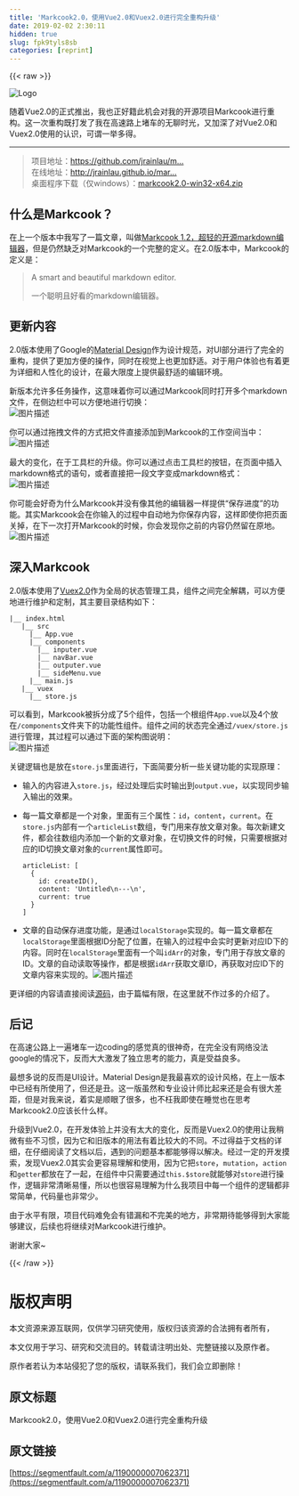 ```yaml
---
title: 'Markcook2.0，使用Vue2.0和Vuex2.0进行完全重构升级' 
date: 2019-02-02 2:30:11
hidden: true
slug: fpk9tyls8sb
categories: [reprint]
---
```


{{< raw >}}

                    
<p><span class="img-wrap"><img data-src="/img/bVDNjH?w=513&amp;h=170" src="https://static.alili.tech/img/bVDNjH?w=513&amp;h=170" alt="Logo" title="Logo" style="cursor: pointer; display: inline;"></span></p>
<p>随着Vue2.0的正式推出，我也正好籍此机会对我的开源项目Markcook进行重构。这一次重构既打发了我在高速路上堵车的无聊时光，又加深了对Vue2.0和Vuex2.0使用的认识，可谓一举多得。</p>
<hr>
<blockquote><p>项目地址：<a href="https://github.com/jrainlau/markcook" rel="nofollow noreferrer" target="_blank"></a><a href="https://github.com/jrainlau/markcook" rel="nofollow noreferrer" target="_blank">https://github.com/jrainlau/m...</a><br>在线地址：<a href="http://jrainlau.github.io/markcook/" rel="nofollow noreferrer" target="_blank"></a><a href="http://jrainlau.github.io/markcook/" rel="nofollow noreferrer" target="_blank">http://jrainlau.github.io/mar...</a><br>桌面程序下载（仅windows）：<a href="https://coding.net/s/2138109d-89e4-4791-ac02-eeb2d4294b3e" rel="nofollow noreferrer" target="_blank">markcook2.0-win32-x64.zip</a></p></blockquote>
<h2 id="articleHeader0">什么是Markcook？</h2>
<p>在上一个版本中我写了一篇文章，叫做<a href="https://segmentfault.com/a/1190000004938777">Markcook 1.2，超轻的开源markdown编辑器</a>，但是仍然缺乏对Markcook的一个完整的定义。在2.0版本中，Markcook的定义是：</p>
<blockquote>
<p>A smart and beautiful markdown editor.</p>
<p>一个聪明且好看的markdown编辑器。</p>
</blockquote>
<h2 id="articleHeader1">更新内容</h2>
<p>2.0版本使用了Google的<a href="https://design.google.com/" rel="nofollow noreferrer" target="_blank">Material Design</a>作为设计规范，对UI部分进行了完全的重构，提供了更加方便的操作，同时在视觉上也更加舒适。对于用户体验也有着更为详细和人性化的设计，在最大限度上提供最舒适的编辑环境。</p>
<p>新版本允许多任务操作，这意味着你可以通过Markcook同时打开多个markdown文件，在侧边栏中可以方便地进行切换：<br><span class="img-wrap"><img data-src="/img/bVDNlH?w=1099&amp;h=529" src="https://static.alili.tech/img/bVDNlH?w=1099&amp;h=529" alt="图片描述" title="图片描述" style="cursor: pointer; display: inline;"></span></p>
<p>你可以通过拖拽文件的方式把文件直接添加到Markcook的工作空间当中：<br><span class="img-wrap"><img data-src="/img/bVDNlN?w=1218&amp;h=535" src="https://static.alili.tech/img/bVDNlN?w=1218&amp;h=535" alt="图片描述" title="图片描述" style="cursor: pointer;"></span></p>
<p>最大的变化，在于工具栏的升级。你可以通过点击工具栏的按钮，在页面中插入markdown格式的语句，或者直接把一段文字变成markdown格式：<br><span class="img-wrap"><img data-src="/img/bVDNlS?w=1104&amp;h=533" src="https://static.alili.tech/img/bVDNlS?w=1104&amp;h=533" alt="图片描述" title="图片描述" style="cursor: pointer;"></span></p>
<p>你可能会好奇为什么Markcook并没有像其他的编辑器一样提供“保存进度”的功能。其实Markcook会在你输入的过程中自动地为你保存内容，这样即使你把页面关掉，在下一次打开Markcook的时候，你会发现你之前的内容仍然留在原地。<br><span class="img-wrap"><img data-src="/img/bVDNl7?w=691&amp;h=510" src="https://static.alili.tech/img/bVDNl7?w=691&amp;h=510" alt="图片描述" title="图片描述" style="cursor: pointer; display: inline;"></span></p>
<h2 id="articleHeader2">深入Markcook</h2>
<p>2.0版本使用了<a href="https://vuex.vuejs.org/en/index.html" rel="nofollow noreferrer" target="_blank">Vuex2.0</a>作为全局的状态管理工具，组件之间完全解耦，可以方便地进行维护和定制，其主要目录结构如下：</p>
<div class="widget-codetool" style="display:none;">
      <div class="widget-codetool--inner">
      <span class="selectCode code-tool" data-toggle="tooltip" data-placement="top" title="" data-original-title="全选"></span>
      <span type="button" class="copyCode code-tool" data-toggle="tooltip" data-placement="top" data-clipboard-text="|__ index.html
   |__ src
     |__ App.vue
     |__ components
       |__ inputer.vue
       |__ navBar.vue
       |__ outputer.vue
       |__ sideMenu.vue
     |__ main.js
   |__ vuex
     |__ store.js" title="" data-original-title="复制"></span>
      <span type="button" class="saveToNote code-tool" data-toggle="tooltip" data-placement="top" title="" data-original-title="放进笔记"></span>
      </div>
      </div><pre class="hljs maxima"><code>|<span class="hljs-symbol">__</span> index.html
   |<span class="hljs-symbol">__</span> src
     |<span class="hljs-symbol">__</span> App.vue
     |<span class="hljs-symbol">__</span> <span class="hljs-built_in">components</span>
       |<span class="hljs-symbol">__</span> inputer.vue
       |<span class="hljs-symbol">__</span> navBar.vue
       |<span class="hljs-symbol">__</span> outputer.vue
       |<span class="hljs-symbol">__</span> sideMenu.vue
     |<span class="hljs-symbol">__</span> main.js
   |<span class="hljs-symbol">__</span> vuex
     |<span class="hljs-symbol">__</span> store.js</code></pre>
<p>可以看到，Markcook被拆分成了5个组件，包括一个根组件<code>App.vue</code>以及4个放在<code>/components</code>文件夹下的功能性组件。组件之间的状态完全通过<code>/vuex/store.js</code>进行管理，其过程可以通过下面的架构图说明：<br><span class="img-wrap"><img data-src="/img/bVDNmT?w=568&amp;h=224" src="https://static.alili.tech/img/bVDNmT?w=568&amp;h=224" alt="图片描述" title="图片描述" style="cursor: pointer; display: inline;"></span></p>
<p>关键逻辑也是放在<code>store.js</code>里面进行，下面简要分析一些关键功能的实现原理：</p>
<ul>
<li><p>输入的内容进入<code>store.js</code>，经过处理后实时输出到<code>output.vue</code>，以实现同步输入输出的效果。</p></li>
<li>
<p>每一篇文章都是一个对象，里面有三个属性：<code>id</code>，<code>content</code>，<code>current</code>。在<code>store.js</code>内部有一个<code>articleList</code>数组，专门用来存放文章对象。每次新建文件，都会往数组内添加一个新的文章对象，在切换文件的时候，只需要根据对应的ID切换文章对象的<code>current</code>属性即可。</p>
<div class="widget-codetool" style="display:none;">
      <div class="widget-codetool--inner">
      <span class="selectCode code-tool" data-toggle="tooltip" data-placement="top" title="" data-original-title="全选"></span>
      <span type="button" class="copyCode code-tool" data-toggle="tooltip" data-placement="top" data-clipboard-text="articleList: [
  {
    id: createID(),
    content: 'Untitled\n---\n',
    current: true
  }
]
" title="" data-original-title="复制"></span>
      <span type="button" class="saveToNote code-tool" data-toggle="tooltip" data-placement="top" title="" data-original-title="放进笔记"></span>
      </div>
      </div><pre class="hljs yaml"><code><span class="hljs-attr">articleList:</span> <span class="hljs-string">[</span>
  <span class="hljs-string">{</span>
<span class="hljs-attr">    id:</span> <span class="hljs-string">createID(),</span>
<span class="hljs-attr">    content:</span> <span class="hljs-string">'Untitled\n---\n'</span><span class="hljs-string">,</span>
<span class="hljs-attr">    current:</span> <span class="hljs-literal">true</span>
  <span class="hljs-string">}</span>
<span class="hljs-string">]</span>
</code></pre>
</li>
<li><p>文章的自动保存进度功能，是通过<code>localStorage</code>实现的。每一篇文章都在<code>localStorage</code>里面根据ID分配了位置，在输入的过程中会实时更新对应ID下的内容。同时在<code>localStorage</code>里面有一个叫<code>idArr</code>的对象，专门用于存放文章的ID。文章的自动读取等操作，都是根据<code>idArr</code>获取文章ID，再获取对应ID下的文章内容来实现的。<span class="img-wrap"><img data-src="/img/bVDNon?w=667&amp;h=454" src="https://static.alili.tech/img/bVDNon?w=667&amp;h=454" alt="图片描述" title="图片描述" style="cursor: pointer;"></span></p></li>
</ul>
<p>更详细的内容请直接阅读<a href="https://github.com/jrainlau/markcook" rel="nofollow noreferrer" target="_blank">源码</a>，由于篇幅有限，在这里就不作过多的介绍了。</p>
<h2 id="articleHeader3">后记</h2>
<p>在高速公路上一遍堵车一边coding的感觉真的很神奇，在完全没有网络没法google的情况下，反而大大激发了独立思考的能力，真是受益良多。</p>
<p>最想多说的反而是UI设计。Material Design是我最喜欢的设计风格，在上一版本中已经有所使用了，但还是丑。这一版虽然和专业设计师比起来还是会有很大差距，但是对我来说，着实是顺眼了很多，也不枉我即使在睡觉也在思考Markcook2.0应该长什么样。</p>
<p>升级到Vue2.0，在开发体验上并没有太大的变化，反而是Vuex2.0的使用让我稍微有些不习惯，因为它和旧版本的用法有着比较大的不同。不过得益于文档的详细，在仔细阅读了文档以后，遇到的问题基本都能够得以解决。经过一定的开发摸索，发现Vuex2.0其实会更容易理解和使用，因为它把<code>store</code>，<code>mutation</code>，<code>action</code>和<code>getter</code>都放在了一起，在组件中只需要通过<code>this.$store</code>就能够对<code>store</code>进行操作，逻辑非常清晰易懂，所以也很容易理解为什么我项目中每一个组件的逻辑都非常简单，代码量也非常少。</p>
<p>由于水平有限，项目代码难免会有错漏和不完美的地方，非常期待能够得到大家能够建议，后续也将继续对Markcook进行维护。</p>
<p>谢谢大家~</p>

                
{{< /raw >}}

# 版权声明
本文资源来源互联网，仅供学习研究使用，版权归该资源的合法拥有者所有，

本文仅用于学习、研究和交流目的。转载请注明出处、完整链接以及原作者。

原作者若认为本站侵犯了您的版权，请联系我们，我们会立即删除！

## 原文标题
Markcook2.0，使用Vue2.0和Vuex2.0进行完全重构升级

## 原文链接
[https://segmentfault.com/a/1190000007062371](https://segmentfault.com/a/1190000007062371)

